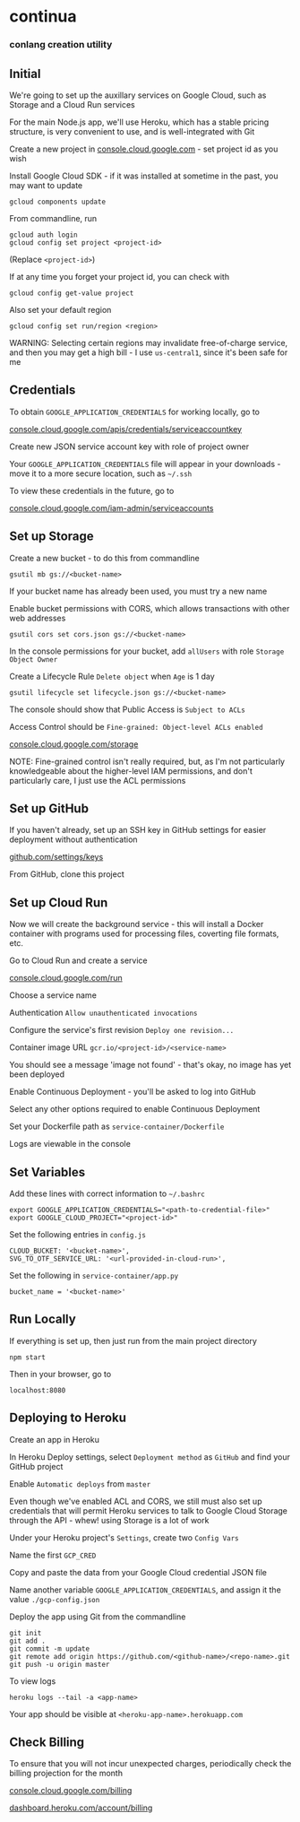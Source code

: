 # continua

### conlang creation utility

## Initial

We're going to set up the auxillary services on Google Cloud, such as Storage and a Cloud Run services

For the main Node.js app, we'll use Heroku, which has a stable pricing structure, is very convenient to use, and is well-integrated with Git

Create a new project in [console.cloud.google.com](https://console.cloud.google.com) - set project id as you wish

Install Google Cloud SDK - if it was installed at sometime in the past, you may want to update

`gcloud components update`

From commandline, run

```
gcloud auth login
gcloud config set project <project-id>
```

(Replace `<project-id>`)

If at any time you forget your project id, you can check with

`gcloud config get-value project`

Also set your default region

`gcloud config set run/region <region>`

WARNING: Selecting certain regions may invalidate free-of-charge service, and then you may get a high bill - I use `us-central1`, since it's been safe for me

## Credentials

To obtain `GOOGLE_APPLICATION_CREDENTIALS` for working locally, go to

[console.cloud.google.com/apis/credentials/serviceaccountkey](https://console.cloud.google.com/apis/credentials/serviceaccountkey)

Create new JSON service account key with role of project owner

Your `GOOGLE_APPLICATION_CREDENTIALS` file will appear in your downloads - move it to a more secure location, such as `~/.ssh`

To view these credentials in the future, go to

[console.cloud.google.com/iam-admin/serviceaccounts](https://console.cloud.google.com/iam-admin/serviceaccounts)

## Set up Storage

Create a new bucket - to do this from commandline

```
gsutil mb gs://<bucket-name>
```

If your bucket name has already been used, you must try a new name

Enable bucket permissions with CORS, which allows transactions with other web addresses

```
gsutil cors set cors.json gs://<bucket-name>
```

In the console permissions for your bucket, add `allUsers` with role `Storage Object Owner`

Create a Lifecycle Rule `Delete object` when `Age` is 1 day

`gsutil lifecycle set lifecycle.json gs://<bucket-name>`

The console should show that Public Access is `Subject to ACLs`

Access Control should be `Fine-grained: Object-level ACLs enabled`

[console.cloud.google.com/storage](https://console.cloud.google.com/storage)

NOTE: Fine-grained control isn't really required, but, as I'm not particularly knowledgeable about the higher-level IAM permissions, and don't particularly care, I just use the ACL permissions

## Set up GitHub

If you haven't already, set up an SSH key in GitHub settings for easier deployment without authentication

[github.com/settings/keys](https://github.com/settings/keys)

From GitHub, clone this project

## Set up Cloud Run

Now we will create the background service - this will install a Docker container with programs used for processing files, coverting file formats, etc.

Go to Cloud Run and create a service

[console.cloud.google.com/run](https://console.cloud.google.com/run)

Choose a service name

Authentication `Allow unauthenticated invocations`

Configure the service's first revision `Deploy one revision...`

Container image URL `gcr.io/<project-id>/<service-name>`

You should see a message 'image not found' - that's okay, no image has yet been deployed

Enable Continuous Deployment - you'll be asked to log into GitHub

Select any other options required to enable Continuous Deployment

Set your Dockerfile path as `service-container/Dockerfile`

Logs are viewable in the console

## Set Variables

Add these lines with correct information to `~/.bashrc`

```
export GOOGLE_APPLICATION_CREDENTIALS="<path-to-credential-file>"
export GOOGLE_CLOUD_PROJECT="<project-id>"
```

Set the following entries in `config.js`

```
CLOUD_BUCKET: '<bucket-name>',
SVG_TO_OTF_SERVICE_URL: '<url-provided-in-cloud-run>',
```

Set the following in `service-container/app.py`

```
bucket_name = '<bucket-name>'
```

## Run Locally

If everything is set up, then just run from the main project directory

`npm start`

Then in your browser, go to

`localhost:8080`

## Deploying to Heroku

Create an app in Heroku

In Heroku Deploy settings, select `Deployment method` as `GitHub` and find your GitHub project

Enable `Automatic deploys` from `master`

Even though we've enabled ACL and CORS, we still must also set up credentials that will permit Heroku services to talk to Google Cloud Storage through the API - whew! using Storage is a lot of work

Under your Heroku project's `Settings`, create two `Config Vars`

Name the first `GCP_CRED`

Copy and paste the data from your Google Cloud credential JSON file

Name another variable `GOOGLE_APPLICATION_CREDENTIALS`, and assign it the value `./gcp-config.json`

Deploy the app using Git from the commandline

```
git init
git add .
git commit -m update
git remote add origin https://github.com/<github-name>/<repo-name>.git
git push -u origin master
```

To view logs
```
heroku logs --tail -a <app-name>
```

Your app should be visible at `<heroku-app-name>.herokuapp.com`

## Check Billing

To ensure that you will not incur unexpected charges, periodically check the billing projection for the month

[console.cloud.google.com/billing](https://console.cloud.google.com/billing)

[dashboard.heroku.com/account/billing](https://dashboard.heroku.com/account/billing)
